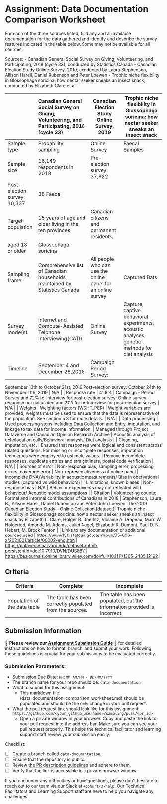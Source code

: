 # Assignment: Data Documentation Comparison Worksheet

For each of the three sources listed, find any and all available documentation for the data gathered and identify and describe the survey features indicated in the table below. Some may not be available for all sources.

Sources: - Canadian General Social Survey on Giving, Volunteering, and Participating, 2018 (cycle 33), conducted by Statistics Canada - Canadian Election Study Online Survey, 2019, conducted by Laura Stephenson, Allison Harell, Daniel Rubenson and Peter Loewen - Trophic niche flexibility in Glossophaga soricina: how nectar seeker sneaks an insect snack, conducted by Elizabeth Clare et al.

|                                                       | Canadian General Social Survey on Giving, Volunteering, and Participating, 2018 (cycle 33) | Canadian Election Study Online Survey, 2019 | Trophic niche flexibility in Glossophaga soricina: how nectar seeker sneaks an insect snack |
|----------------|:--------------------|----------------|---------------------|
| Sample type                                           | Probability sampling |  Online Survey |   Faecal Samples  |
| Sample size                                           | 16,149 respondents in 2018 |   Pre-election survey: 37,822
Post-election survey: 10,337 |   38 Faecal  |
| Target population                                     |15 years of age and older living in the ten provinces |  Canadian citizens and permanent residents,
aged 18 or older | Glossophaga soricina  |
| Sampling frame                                        | Comprehensive list of Canadian households maintained by Statistics Canada|   All people who can use the online panel for an online survey | Captured Bats |
| Survey mode(s)                                        | Internet and Compute-Assisted Telphone Interviewing(CATI) | Online Survey    |  Capture, captive behavioral experiments, acoustic analyses, genetic methods for diet analysis |
| Timeline                                              | September 4 and December 28,2018|  Campaign Period Survey: 
September 13th to October 21st, 2019
Post-election survey: 
October 24th to November 11th, 2019 | N/A |
| Response rate                                         | 41.9%   | Campaign - Period Survey and 72% re-interview for post-election survey; Online survey - response not calculated and 27.3 for re-interview for post-election survey |  N/A |
| Weights                                               | Weighting factors (WGHT_PER)   | Weight variables are provided; weights must
be used to ensure that the data is
representative of the population. See section
5.3 for more details. | N/A |
| Data processing                                       |  Used processing steps including Data Collection and Entry, imputation, and linkage to tax data for income information.    | Managed through Project Dataverse and Canadian Opinion Research Archive |  Acoustic analysis of echolocation calls/Behavioral analysis/ Diet analysis  |
| Cleaning, imputation, etc.                            | Ensured that responses were logical and consistent across related questions. For missing or incomplete responses, imputation techniques were employed to estimate values. | Remove incomplete responses, duplicate entries and straightliners, postal code verification |  N/A                                                                                           |
| Sources of error                                      | Non-response bias, sampling error,  processing errors, coverage error |  Non-representativeness of online panel |   Incomplete DNA/Variability in acoustic measurements/ Bias in obervational studies (captured vs wild behaviors) |
| Limitations, known biases                             | Non-response bias | N/A   | Behavior experiments may not reflected wild behaviour/ Acoustic model assumptions |
| Citation                                              | Volunteering counts: Formal and informal contributions of Canadians in 2018 | Stephenson, Laura B., Allison Harell, Daniel Rubenson and Peter John Loewen. The 2019
Canadian Election Study – Online Collection.[dataset]| Trophic niche flexibility in Glossophaga soricina: how a nectar seeker sneaks an insect snack by Elizabeth L. Clare, Holger R. Goerlitz, Violaine A. Drapeau, Marc W. Holderied, Amanda M. Adams, Juliet Nagel, Elizabeth R. Dumont, Paul D. N. Hebert, M. Brock Fenton |
| Links to any documentation or additional sources used | https://www150.statcan.gc.ca/n1/pub/75-006-x/2021001/article/00002-eng.htm  | https://dataverse.harvard.edu/dataset.xhtml?persistentId=doi:10.7910/DVN/DUS88V | https://besjournals.onlinelibrary.wiley.com/doi/full/10.1111/1365-2435.12192  |

## Criteria

|Criteria|Complete|Incomplete|
|--------|----|----|
|Population of the data table|The table has been correctly populated from the sources.|The table has been populated, but the information provided is incorrect.|

## Submission Information

🚨 **Please review our [Assignment Submission Guide](https://github.com/UofT-DSI/onboarding/blob/main/onboarding_documents/submissions.md)** 🚨 for detailed instructions on how to format, branch, and submit your work. Following these guidelines is crucial for your submissions to be evaluated correctly.

### Submission Parameters:
* Submission Due Date: `HH:MM AM/PM - DD/MM/YYYY`
* The branch name for your repo should be: `data-documentation`
* What to submit for this assignment:
     * This markdown file (data_documentation_comparison_worksheet.md) should be populated and should be the only change in your pull request.
* What the pull request link should look like for this assignment: `https://github.com/<your_github_username>/sampling/pull/<pr_id>`
     * Open a private window in your browser. Copy and paste the link to your pull request into the address bar. Make sure you can see your pull request properly. This helps the technical facilitator and learning support staff review your submission easily.

Checklist:
- [ ] Create a branch called `data-documentation`.
- [ ] Ensure that the repository is public.
- [ ] Review [the PR description guidelines](https://github.com/UofT-DSI/onboarding/blob/main/onboarding_documents/submissions.md#guidelines-for-pull-request-descriptions) and adhere to them.
- [ ] Verify that the link is accessible in a private browser window.

If you encounter any difficulties or have questions, please don't hesitate to reach out to our team via our Slack at `#cohort-3-help`. Our Technical Facilitators and Learning Support staff are here to help you navigate any challenges.
